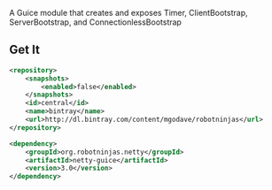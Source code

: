 A Guice module that creates and exposes Timer, ClientBootstrap, ServerBootstrap, and ConnectionlessBootstrap

Get It
------

```xml
<repository>
    <snapshots>
        <enabled>false</enabled>
    </snapshots>
    <id>central</id>
    <name>bintray</name>
    <url>http://dl.bintray.com/content/mgodave/robotninjas</url>
</repository>

<dependency>
    <groupId>org.robotninjas.netty</groupId>
    <artifactId>netty-guice</artifactId>
    <version>3.0</version>
</dependency>
```